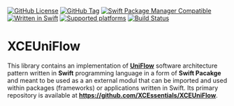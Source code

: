 [![GitHub License](https://img.shields.io/github/license/XCEssentials/UniFlow.svg?longCache=true)](LICENSE)
[![GitHub Tag](https://img.shields.io/github/tag/XCEssentials/UniFlow.svg?longCache=true)](https://github.com/XCEssentials/UniFlow/tags)
[![Swift Package Manager Compatible](https://img.shields.io/badge/SPM-compatible-brightgreen.svg?longCache=true)](Package.swift)
[![Written in Swift](https://img.shields.io/badge/Swift-5.3-orange.svg?longCache=true)](https://swift.org)
[![Supported platforms](https://img.shields.io/badge/platforms-macOS%20%7C%20iOS%20%7C%20tvOS%20%7C%20watchOS%20%7C%20Linux-blue.svg?longCache=true)](Package.swift)
[![Build Status](https://travis-ci.com/XCEssentials/UniFlow.svg?branch=master)](https://travis-ci.com/XCEssentials/UniFlow)

# XCEUniFlow

This library contains an implementation of [**UniFlow**](./Docs/UniFlow.md) software architecture pattern written in **Swift** programming language in a form of **Swift Pacakge** and meant to be used as a an external modul that can be imported and used within packages (frameworks) or applications written in Swift. Its primary repository is available at **https://github.com/XCEssentials/XCEUniFlow**.
